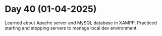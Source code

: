 # Day 40 (01-04-2025)
Learned about Apache server and MySQL database in XAMPP.
Practiced starting and stopping servers to manage local dev environment.
